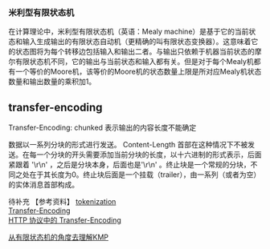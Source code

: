 ### 米利型有限状态机  
在计算理论中，米利型有限状态机（英语：Mealy machine）是基于它的当前状态和输入生成输出的有限状态自动机（更精确的叫有限状态变换器）。这意味着它的状态图将为每个转移边包括输入和输出二者。与输出只依赖于机器当前状态的摩尔有限状态机不同，它的输出与当前状态和输入都有关。但是对于每个Mealy机都有一个等价的Moore机，该等价的Moore机的状态数量上限是所对应Mealy机状态数量和输出数量的乘积加1。

## transfer-encoding
Transfer-Encoding: chunked 表示输出的内容长度不能确定

数据以一系列分块的形式进行发送。 Content-Length 首部在这种情况下不被发送。在每一个分块的开头需要添加当前分块的长度，以十六进制的形式表示，后面紧跟着 '\r\n' ，之后是分块本身，后面也是'\r\n' 。终止块是一个常规的分块，不同之处在于其长度为0。终止块后面是一个挂载（trailer），由一系列（或者为空）的实体消息首部构成。


待补充
【参考资料】
[tokenization](https://html.spec.whatwg.org/multipage/parsing.html#tokenization)  
[Transfer-Encoding](https://developer.mozilla.org/en-US/docs/Web/HTTP/Headers/Transfer-Encoding)  
[HTTP 协议中的 Transfer-Encoding](https://blog.csdn.net/u014569188/article/details/78912469)  

[从有限状态机的角度去理解KMP](https://www.cnblogs.com/courtier/p/4273193.html)
